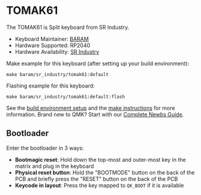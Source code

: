 # TOMAK61

The TOMAK61 is Split keyboard from SR Industry.

* Keyboard Maintainer: [BARAM](https://github.com/chcbaram)
* Hardware Supported: RP2040
* Hardware Availability: [SR Industry](https://www.srind.kr)


Make example for this keyboard (after setting up your build environment):

    make baram/sr_industry/tomak61:default
    
Flashing example for this keyboard:

    make baram/sr_industry/tomak61:default:flash

See the [build environment setup](https://docs.qmk.fm/#/getting_started_build_tools) and the [make instructions](https://docs.qmk.fm/#/getting_started_make_guide) for more information. Brand new to QMK? Start with our [Complete Newbs Guide](https://docs.qmk.fm/#/newbs).

## Bootloader

Enter the bootloader in 3 ways:

* **Bootmagic reset**: Hold down the top-most and outer-most key in the matrix and plug in the keyboard
* **Physical reset button**: Hold the "BOOTMODE" button on the back of the PCB and briefly press the "RESET" button on the back of the PCB
* **Keycode in layout**: Press the key mapped to `QK_BOOT` if it is available
